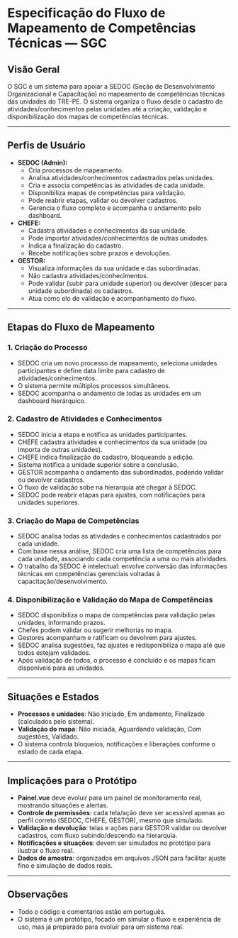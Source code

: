 # Especificação do Fluxo de Mapeamento de Competências Técnicas — SGC

## Visão Geral

O SGC é um sistema para apoiar a SEDOC (Seção de Desenvolvimento Organizacional e Capacitação) no mapeamento de competências técnicas das unidades do TRE-PE. O sistema organiza o fluxo desde o cadastro de atividades/conhecimentos pelas unidades até a criação, validação e disponibilização dos mapas de competências técnicas.

---

## Perfis de Usuário
- **SEDOC (Admin):**
  - Cria processos de mapeamento.
  - Analisa atividades/conhecimentos cadastrados pelas unidades.
  - Cria e associa competências às atividades de cada unidade.
  - Disponibiliza mapas de competências para validação.
  - Pode reabrir etapas, validar ou devolver cadastros.
  - Gerencia o fluxo completo e acompanha o andamento pelo dashboard.
- **CHEFE:**
  - Cadastra atividades e conhecimentos da sua unidade.
  - Pode importar atividades/conhecimentos de outras unidades.
  - Indica a finalização do cadastro.
  - Recebe notificações sobre prazos e devoluções.
- **GESTOR:**
  - Visualiza informações da sua unidade e das subordinadas.
  - Não cadastra atividades/conhecimentos.
  - Pode validar (subir para unidade superior) ou devolver (descer para unidade subordinada) os cadastros.
  - Atua como elo de validação e acompanhamento do fluxo.

---

## Etapas do Fluxo de Mapeamento

### 1. Criação do Processo
- SEDOC cria um novo processo de mapeamento, seleciona unidades participantes e define data limite para cadastro de atividades/conhecimentos.
- O sistema permite múltiplos processos simultâneos.
- SEDOC acompanha o andamento de todas as unidades em um dashboard hierárquico.

### 2. Cadastro de Atividades e Conhecimentos
- SEDOC inicia a etapa e notifica as unidades participantes.
- CHEFE cadastra atividades e conhecimentos da sua unidade (ou importa de outras unidades).
- CHEFE indica finalização do cadastro, bloqueando a edição.
- Sistema notifica a unidade superior sobre a conclusão.
- GESTOR acompanha o andamento das subordinadas, podendo validar ou devolver cadastros.
- O fluxo de validação sobe na hierarquia até chegar à SEDOC.
- SEDOC pode reabrir etapas para ajustes, com notificações para unidades superiores.

### 3. Criação do Mapa de Competências
- SEDOC analisa todas as atividades e conhecimentos cadastrados por cada unidade.
- Com base nessa análise, SEDOC cria uma lista de competências para cada unidade, associando cada competência a uma ou mais atividades.
- O trabalho da SEDOC é intelectual: envolve conversão das informações técnicas em competências gerenciais voltadas à capacitação/desenvolvimento.

### 4. Disponibilização e Validação do Mapa de Competências

- SEDOC disponibiliza o mapa de competências para validação pelas unidades, informando prazos.
- Chefes podem validar ou sugerir melhorias no mapa.
- Gestores acompanham e ratificam ou devolvem para ajustes.
- SEDOC analisa sugestões, faz ajustes e redisponibiliza o mapa até que todos estejam validados.
- Após validação de todos, o processo é concluído e os mapas ficam disponíveis para as unidades.

---

## Situações e Estados
- **Processos e unidades**: Não iniciado, Em andamento, Finalizado (calculados pelo sistema).
- **Validação do mapa**: Não iniciada, Aguardando validação, Com sugestões, Validado.
- O sistema controla bloqueios, notificações e liberações conforme o estado de cada etapa.

---

## Implicações para o Protótipo
- **Painel.vue** deve evoluir para um painel de monitoramento real, mostrando situações e alertas.
- **Controle de permissões**: cada tela/ação deve ser acessível apenas ao perfil correto (SEDOC, CHEFE, GESTOR), mesmo que simulado.
- **Validação e devolução**: telas e ações para GESTOR validar ou devolver cadastros, com fluxo subindo/descendo na hierarquia.
- **Notificações e situações**: devem ser simulados no protótipo para ilustrar o fluxo real.
- **Dados de amostra**: organizados em arquivos JSON para facilitar ajuste fino e simulação de dados reais.

---

## Observações
- Todo o código e comentários estão em português.
- O sistema é um protótipo, focado em simular o fluxo e experiência de uso, mas já preparado para evoluir para um sistema real. 